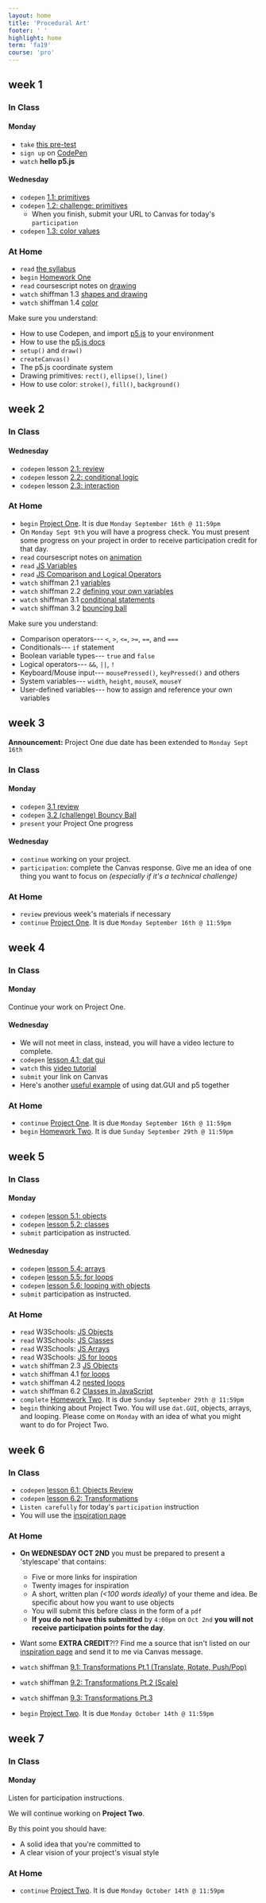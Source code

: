 ```yaml
---
layout: home
title: 'Procedural Art'
footer: ' '
highlight: home
term: 'fa19'
course: 'pro'
---
```

## week 1

### In Class
#### Monday
 * `take` [this pre-test](https://forms.gle/M5Lm7YciW6BFaMkz9)
 * `sign up` on [CodePen](https://codepen.io)
 * `watch` **hello p5.js**
 
#### Wednesday
 * `codepen` [1.1: primitives](https://codepen.io/novonagu/pen/YzKVjGj)
 * `codepen` [1.2: challenge: primitives](https://codepen.io/novonagu/pen/RwbVBZE)
   * When you finish, submit your URL to Canvas for today's `participation`
 * `codepen` [1.3: color values](https://codepen.io/novonagu/pen/aboWjLE)

 
### At Home
 * `read` [the syllabus](pro-syllabus.pdf)
 * `begin` [Homework One](assignments/hw1.html)
 * `read` coursescript notes on [drawing](http://coursescript.com/notes/interactivecomputing/drawing/index.html)
 * `watch` shiffman 1.3 [shapes and drawing](https://youtu.be/c3TeLi6Ns1E)
 * `watch` shiffman 1.4 [color](https://youtu.be/riiJTF5-N7c)

Make sure you understand:
 * How to use Codepen, and import [p5.js](https://p5js.org/) to your environment
 * How to use the [p5.js docs](https://p5js.org/)
 * `setup()` and `draw()`
 * `createCanvas()`
 * The p5.js coordinate system
 * Drawing primitives: `rect()`, `ellipse()`, `line()`
 * How to use color: `stroke()`, `fill()`, `background()`
 
## week 2
### In Class
#### Wednesday
 * `codepen` lesson [2.1: review](https://codepen.io/novonagu/pen/RwbjbER)
 * `codepen` lesson [2.2: conditional logic](https://codepen.io/novonagu/pen/NWKwKZy)
 * `codepen` lesson [2.3: interaction](https://codepen.io/novonagu/pen/bGbYGGL)

### At Home
* `begin` [Project One](assignments/p1.html). It is due `Monday September 16th @ 11:59pm`
* On `Monday Sept 9th` you will have a progress check. You must present some progress on your project in order to receive participation credit for that day.
* `read` coursescript notes on [animation](http://coursescript.com/notes/interactivecomputing/animation/index.html)
* `read` [JS Variables](https://www.w3schools.com/js/js_variables.asp)
* `read` [JS Comparison and Logical Operators](https://www.w3schools.com/js/js_comparisons.asp)
* `watch` shiffman 2.1 [variables](https://youtu.be/RnS0YNuLfQQ)
* `watch` shiffman 2.2 [defining your own variables](https://youtu.be/Bn_B3T_Vbxs)
* `watch` shiffman 3.1 [conditional statements](https://youtu.be/1Osb_iGDdjk)
* `watch` shiffman 3.2 [bouncing ball](https://youtu.be/LO3Awjn_gyU)


Make sure you understand:
 * Comparison operators--- `<`, `>`, `<=`, `>=`, `==`, and `===`
 * Conditionals--- `if` statement
 * Boolean variable types--- `true` and `false`
 * Logical operators--- `&&`, `||`, `!`
 * Keyboard/Mouse input--- `mousePressed()`, `keyPressed()` and others
 * System variables--- `width`, `height`, `mouseX`, `mouseY`
 * User-defined variables--- how to assign and reference your own variables
 
## week 3
__Announcement:__ Project One due date has been extended to `Monday Sept 16th`

### In Class
#### Monday
 * `codepen` [3.1 review](https://codepen.io/novonagu/pen/vYBRNYq?editors=1010)
 * `codepen` [3.2 (challenge) Bouncy Ball](https://codepen.io/novonagu/pen/vYBdroo)
 * `present` your Project One progress

#### Wednesday
 * `continue` working on your project.
 * `participation`: complete the Canvas response. Give me an idea of one thing you want to focus on _(especially if it's a technical challenge)_

### At Home
 * `review` previous week's materials if necessary
 * `continue` [Project One](assignments/p1.html). It is due `Monday September 16th @ 11:59pm`

## week 4
### In Class
#### Monday
Continue your work on Project One.

#### Wednesday
 * We will not meet in class, instead, you will have a video lecture to complete.
 * `codepen` [lesson 4.1: dat gui](https://codepen.io/novonagu/pen/xxKJjYM)
 * `watch` this [video tutorial](https://www.youtube.com/watch?v=mY4nJjEGQxY)
 * `submit` your link on Canvas
 * Here's another [useful example](https://editor.p5js.org/slow_izzm/sketches/rJXAyI7JV) of using dat.GUI and p5 together
 
### At Home
 * `continue` [Project One](assignments/p1.html). It is due `Monday September 16th @ 11:59pm`
 * `begin` [Homework Two](assignments/hw2.html). It is due `Sunday September 29th @ 11:59pm`

## week 5
### In Class
#### Monday
 * `codepen` [lesson 5.1: objects](https://codepen.io/novonagu/pen/BaBvGyp)
 * `codepen` [lesson 5.2: classes](https://codepen.io/novonagu/pen/eYObQJL)
 * `submit` participation as instructed.

#### Wednesday
 * `codepen` [lesson 5.4: arrays](https://codepen.io/novonagu/pen/qBWvExq)
 * `codepen` [lesson 5.5: for loops](https://codepen.io/novonagu/pen/ExYMaLP)
 * `codepen` [lesson 5.6: looping with objects](https://codepen.io/novonagu/pen/bGbZNxQ)
 * `submit` participation as instructed.
 
### At Home
 * `read` W3Schools: [JS Objects](https://www.w3schools.com/js/js_objects.asp)
 * `read` W3Schools: [JS Classes](https://www.w3schools.com/js/js_classes.asp)
 * `read` W3Schools: [JS Arrays](https://www.w3schools.com/js/js_arrays.asp)
 * `read` W3Schools: [JS for loops](https://www.w3schools.com/js/js_loop_for.asp)
 * `watch` shiffman 2.3 [JS Objects](https://youtu.be/-e5h4IGKZRY)
 * `watch` shiffman 4.1 [for loops](https://youtu.be/cnRD9o6odjk)
 * `watch` shiffman 4.2 [nested loops](https://youtu.be/1c1_TMdf8b8)
 * `watch` shiffman 6.2 [Classes in JavaScript](https://youtu.be/T-HGdc8L-7w)
 * `complete` [Homework Two](assignments/hw2.html). It is due `Sunday September 29th @ 11:59pm`
 * `begin` thinking about Project Two. You will use `dat.GUI`, objects, arrays, and looping. Please come on `Monday` with an idea of what you might want to do for Project Two.
 
## week 6
### In Class
 * `codepen` [lesson 6.1: Objects Review](https://codepen.io/novonagu/pen/GRKbWWJ)
 * `codepen` [lesson 6.2: Transformations](https://codepen.io/novonagu/pen/dybBWNp)
 * `Listen carefully` for today's `participation` instruction
 * You will use the [inspiration page](inspiration.html)

### At Home
 * __On WEDNESDAY OCT 2ND__ you must be prepared to present a 'stylescape' that contains:
   * Five or more links for inspiration
   * Twenty images for inspiration
   * A short, written plan _(<100 words ideally)_ of your theme and idea. Be specific about how you want to use objects
   * You will submit this before class in the form of a `pdf`
   * __If you do not have this submitted__ by `4:00pm` on `Oct 2nd` __you will not receive participation points for the day__.

 * Want some __EXTRA CREDIT__?!? Find me a source that isn't listed on our [inspiration page](inspiration.html) and send it to me via Canvas message.
 * `watch` shiffman [9.1: Transformations Pt.1 (Translate, Rotate, Push/Pop)](https://youtu.be/o9sgjuh-CBM)
 * `watch` shiffman [9.2: Transformations Pt.2 (Scale)](https://youtu.be/pkHZTWOoTLM)
 * `watch` shiffman [9.3: Transformations Pt.3](https://youtu.be/IVMvq9rd8dA)
 * `begin` [Project Two](assignments/p2.html). It is due `Monday October 14th @ 11:59pm`
 
## week 7
### In Class
#### Monday
Listen for participation instructions.

We will continue working on __Project Two__.

By this point you should have:
 * A solid idea that you're committed to
 * A clear vision of your project's visual style

### At Home
 * `continue` [Project Two](assignments/p2.html). It is due `Monday October 14th @ 11:59pm`